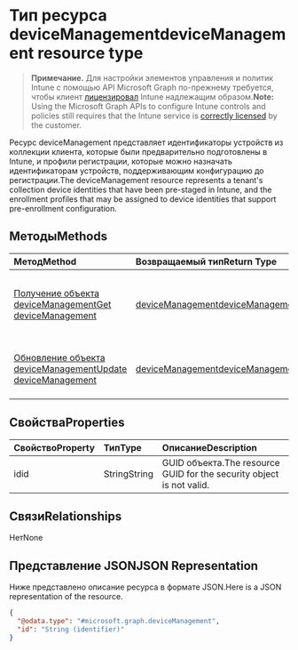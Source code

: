 # <a name="devicemanagement-resource-type"></a><span data-ttu-id="9e72a-101">Тип ресурса deviceManagement</span><span class="sxs-lookup"><span data-stu-id="9e72a-101">deviceManagement resource type</span></span>

> <span data-ttu-id="9e72a-102">**Примечание.** Для настройки элементов управления и политик Intune с помощью API Microsoft Graph по-прежнему требуется, чтобы клиент [лицензировал](https://go.microsoft.com/fwlink/?linkid=839381) Intune надлежащим образом.</span><span class="sxs-lookup"><span data-stu-id="9e72a-102">**Note:** Using the Microsoft Graph APIs to configure Intune controls and policies still requires that the Intune service is [correctly licensed](https://go.microsoft.com/fwlink/?linkid=839381) by the customer.</span></span>

<span data-ttu-id="9e72a-103">Ресурс deviceManagement представляет идентификаторы устройств из коллекции клиента, которые были предварительно подготовлены в Intune, и профили регистрации, которые можно назначать идентификаторам устройств, поддерживающим конфигурацию до регистрации.</span><span class="sxs-lookup"><span data-stu-id="9e72a-103">The deviceManagement resource represents a tenant's collection device identities that have been pre-staged in Intune, and the enrollment profiles that may be assigned to device identities that support pre-enrollment configuration.</span></span>
## <a name="methods"></a><span data-ttu-id="9e72a-104">Методы</span><span class="sxs-lookup"><span data-stu-id="9e72a-104">Methods</span></span>
|<span data-ttu-id="9e72a-105">Метод</span><span class="sxs-lookup"><span data-stu-id="9e72a-105">Method</span></span>|<span data-ttu-id="9e72a-106">Возвращаемый тип</span><span class="sxs-lookup"><span data-stu-id="9e72a-106">Return Type</span></span>|<span data-ttu-id="9e72a-107">Описание</span><span class="sxs-lookup"><span data-stu-id="9e72a-107">Description</span></span>|
|:---|:---|:---|
|[<span data-ttu-id="9e72a-108">Получение объекта deviceManagement</span><span class="sxs-lookup"><span data-stu-id="9e72a-108">Get deviceManagement</span></span>](../api/intune_corpenrollment_devicemanagement_get.md)|[<span data-ttu-id="9e72a-109">deviceManagement</span><span class="sxs-lookup"><span data-stu-id="9e72a-109">deviceManagement</span></span>](../resources/intune_corpenrollment_devicemanagement.md)|<span data-ttu-id="9e72a-110">Чтение свойств и связей объекта [deviceManagement](../resources/intune_corpenrollment_devicemanagement.md).</span><span class="sxs-lookup"><span data-stu-id="9e72a-110">Read properties and relationships of [plannerTaskDetails](../resources/intune_corpenrollment_devicemanagement.md) object.</span></span>|
|[<span data-ttu-id="9e72a-111">Обновление объекта deviceManagement</span><span class="sxs-lookup"><span data-stu-id="9e72a-111">Update deviceManagement</span></span>](../api/intune_corpenrollment_devicemanagement_update.md)|[<span data-ttu-id="9e72a-112">deviceManagement</span><span class="sxs-lookup"><span data-stu-id="9e72a-112">deviceManagement</span></span>](../resources/intune_corpenrollment_devicemanagement.md)|<span data-ttu-id="9e72a-113">Обновление свойств объекта [deviceManagement](../resources/intune_corpenrollment_devicemanagement.md).</span><span class="sxs-lookup"><span data-stu-id="9e72a-113">Update the properties of a [calendar](../resources/intune_corpenrollment_devicemanagement.md) object.</span></span>|

## <a name="properties"></a><span data-ttu-id="9e72a-114">Свойства</span><span class="sxs-lookup"><span data-stu-id="9e72a-114">Properties</span></span>
|<span data-ttu-id="9e72a-115">Свойство</span><span class="sxs-lookup"><span data-stu-id="9e72a-115">Property</span></span>|<span data-ttu-id="9e72a-116">Тип</span><span class="sxs-lookup"><span data-stu-id="9e72a-116">Type</span></span>|<span data-ttu-id="9e72a-117">Описание</span><span class="sxs-lookup"><span data-stu-id="9e72a-117">Description</span></span>|
|:---|:---|:---|
|<span data-ttu-id="9e72a-118">id</span><span class="sxs-lookup"><span data-stu-id="9e72a-118">id</span></span>|<span data-ttu-id="9e72a-119">String</span><span class="sxs-lookup"><span data-stu-id="9e72a-119">String</span></span>|<span data-ttu-id="9e72a-120">GUID объекта.</span><span class="sxs-lookup"><span data-stu-id="9e72a-120">The resource GUID for the security object is not valid.</span></span>|

## <a name="relationships"></a><span data-ttu-id="9e72a-121">Связи</span><span class="sxs-lookup"><span data-stu-id="9e72a-121">Relationships</span></span>
<span data-ttu-id="9e72a-122">Нет</span><span class="sxs-lookup"><span data-stu-id="9e72a-122">None</span></span>
## <a name="json-representation"></a><span data-ttu-id="9e72a-123">Представление JSON</span><span class="sxs-lookup"><span data-stu-id="9e72a-123">JSON Representation</span></span>
<span data-ttu-id="9e72a-124">Ниже представлено описание ресурса в формате JSON.</span><span class="sxs-lookup"><span data-stu-id="9e72a-124">Here is a JSON representation of the resource.</span></span>
<!-- {
  "blockType": "resource",
  "keyProperty": "id",
  "@odata.type": "microsoft.graph.deviceManagement"
}
-->
``` json
{
  "@odata.type": "#microsoft.graph.deviceManagement",
  "id": "String (identifier)"
}
```



